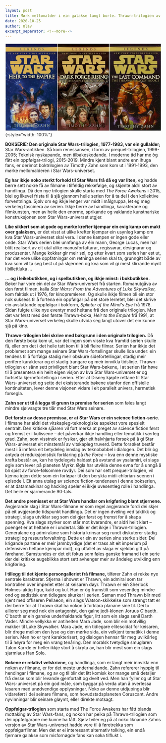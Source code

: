 ```yaml
---
layout: post
title: Mørk mellomalder i ein galakse langt borte. Thrawn-trilogien av Timothy Zahn
date: 2020-10-25
author: Olav
excerpt_separator: <!--more-->
---
```


![Omslaga i Thrawn-trilogien viser teikningar av hovudpersonane i filmplakat-stil](/images/thrawn.jpg){:style="width: 100%"}

**BOKSERIE: Den originale Star Wars-trilogien, 1977-1983, var ein gullalder;** Star Wars-antikken. Så kom renessansen, i form av prequel-trilogien,  1999-2005; Teknisk nyskapande, men tilbakeskodande. I moderne tid har me òg fått ein oppfølgar-trilogi, 2015-2019. Mindre kjent blant andre enn ihuga fans, er derimot boktrilogien av Timothy Zahn som kom ut i 1991-1993, den mørke mellomalderen i Star Wars-universet.<!--more-->

**Eg har ikkje noko sterkt forhold til Star Wars frå då eg var liten,** eg hadde berre sett nokre få av filmane i  tilfeldig rekkefølge, og skjønte aldri stort av handlinga. Då den nye trilogien skulle starta med *The Force Awakens* i 2015, blei eg likevel frista til å sjå gjennom heile serien for å ta del i den kollektive forventninga. Sjølv om eg ikkje lenger var midt i målgruppa, let eg meg verkeleg fascinera av serien. Ikkje berre av handlinga, karakterane og filmkunsten, men av heile den enorme, sprikande og vaklande kunstnariske konstruksjonen som Star Wars-universet utgjer.

**Like sikkert som at gode og mørke krefter kjempar ein evig kamp om makt over galaksen,** er det visst at ulike krefter kjempar ein usynleg kamp om kva Star Wars-universet skal vera. I denne kampen er ingen gode eller onde. Star Wars serien blei unnfanga av éin mann, George Lucas, men har blitt realisert av eit utal ulike manusforfattarar, regissørar, designarar og produsentar. Mange kokkar gir meir søl, og etter kvart som serien har est ut, har det vore ulike oppfatningar om retninga serien skal ta, grunngitt både av kva som vil ta seg best ut på skjermen og kva som vil gi mest klirrande mynt i billettluka …

**… og i leikebutikken, og i spelbutikken, og ikkje minst: i bokbutikken.** Bøker har vore ein del av Star Wars-universet frå starten. Romanutgåva av den først filmen, kalla *Star Wars: From the Adventures of Luke Skywalker,* kom faktisk ut i 1976, før kinopremieren. Og skulle ikkje filmen bli ein stor nok suksess til å fortena ein oppfølgar på det store lerretet, blei det skrive ein avsluttande oppfølgar i bokform, *Splinter of the Mind's Eye* frå 1978. Sidan fulgte ulike nye eventyr med heltane frå den originale trilogien. Men det var først med den første Thrawn-boka, *Heir to the Empire* frå 1991, at Star Wars-universet verkeleg skulle utvida seg langt utover det ein kunne sjå på kino.

**Thrawn-trilogien blei skrive med bakgrunn i den originale trilogien.** Då den første boka kom ut, var det ingen som visste kva framtid serien skulle få, eller om det i det heile tatt kom til å bli fleire filmar. Serien har ikkje det problemet som mange seinare Star Wars-fortellingar skulle lida under: ein tendens til å forfølga stadig meir obskure sidefortellingar, stadig meir perifere karakterar og ei stadig trangare og meir innvikla tidslinje. Thrawn-trilogien er sånn sett priviligert blant Star Wars-bøkene, i at serien får høve til å presentera ein heilt eigen visjon av kva Star Wars-universet er og fortsetta kjernefortellinga i serien. Etter at Disney kjøpte rettane til Star Wars-universet og sette dei eksisterande bøkene utanfor den offisielle kontinuiteten, lever denne visjonen vidare i eit parallelt univers, hermetisk forsegla. 

**Zahn ser ut til å legga til grunn to premiss for serien** som føles langt mindre sjølvsagte tre tiår med Star Wars seinare.

**Det første av desse premissa, er at Star Wars er ein science fiction-serie.** I filmane har aldri det vitskapleg-teknologiske aspektet vore spesielt sentralt. Den kritiske sjåaren vil fort merka at preget av science fiction først og fremst er i kulissene – det påverkar ikkje handling eller tematikk i særleg grad. Zahn, som visstnok er fysikar, gjer eit halvhjarta forsøk på å gi Star Wars-universet eit minstemål av vitskapleg truverd. Dette forsøket består mest i å innføra eit betydeleg innslag av teknobabbel i dialogen. Det blir òg antyda ei reduksjonistisk forklaring på *the Force* – kva enn denne mystiske krafta består av, kan ho tydelegvis haldast på avstand av ysalamiri, ei slags øgle som lever på planeten Myrkr. Øgla har utvikla denne evna for å unngå å bli spist av force-følsomme rovdyr. Dei som har sett prequel-trilogien, vil kjenna igjen dette som ein forløpar til den berykta midi-chlorian-scenen i episode I. Eit anna utslag av science fiction-tendensen i denne bokserien, er at datamaskinar og hacking speler ei ikkje uvesentleg rolle i handlinga. Det heile er sjarmerande 90-tals.

**Det andre premisset er at Star Wars handlar om krigføring blant stjernene.** Avgjerande slag i Star Wars-filmane er som regel avgjerande fordi dei skjer på eit avgjerande tidspunkt handlinga. Det er ingen dveling ved taktikk og strategi, slaga utviklar seg som dei gjer først og fremst for å skapa spenning. Kva slags styrker som står mot kvarandre, er aldri heilt klart – poenget er at heltane er i undertal. Slik er det ikkje i Thrawn-trilogien. Generalane og admiralane som historia krinsar seg rundt diskuterer stadig strategi og ressursforvaltning. Dette er ein av serien sine sterke sider. Dei krigande partane er meir jamnbyrdige (det er trass alt eit imperium på defensiven heltane kjempar mot), og utfallet av slaga er sjeldan gitt på førehand. Samstundes er det eit fokus som føles ganske framand i ein serie der dei kritiske augeblikka stort sett avhenger meir av åndeleg utvikling enn krigføring.

**I tillegg til det kjente persongalleriet frå filmane,** tilfører Zahn ei rekke nye sentrale karakterar. Stjerna i showet er Thrawn, ein admiral som tar kontrollen over imperiet etter at keisaren døyr. Thrawn er ein Sherlock Holmes-aktig figur, kald og kul. Han er òg framstilt som vesentleg mindre ond og sadistisk enn tidlegare skurkar i serien. Saman med Thrawn blir med kjent med offiseren Pellaeon, ein slags Watson-skikkelse som strengt tatt er der berre for at Thrawn skal ha nokon å forklara planane sine til. Dei to allierer seg med nok ein antagonist, den galne jedi-klonen Joruus C'baoth. C'baoth er ein ganske underhaldande figur, litt som ein slags senil Darth Vader. Mindre vellykka er antihelten Mara Jade, som blir ein motvillig makker til Luke Skywalker. Mara Jade, ein tidlegare elitesoldat for keisaren, blir drege mellom den lyse og den mørke sida, ein velkjent tematikk i denne serien. Men ho er tynt karakterisert, og dialogen hennar får meg uvilkårleg til å høyra for meg ein vrang tenåring. Den moralsk tvetydige smuglaren Talon Karrde er heller ikkje stort å skryta av, han blir mest som ein slags sjarmlaus Han Solo.

**Bøkene er relativt velskrivne,** og handlinga, som er langt meir innvikla enn nokon av filmane, er for det meste underhaldande. Zahn refererer hyppig til hendingar i filmane, og av og til blir det litt komisk kor mange små detaljer frå desse som blir levande gjenfortalt og dvelt ved. Men han fyller òg ut Star Wars-universet på ein god måte, som byggar på verda utan å overlessa lesaren med unødvendige opplysningar. Noko av denne utdjupinga blir vidareført i dei seinare filmane, som hovudstadsplaneten Coruscant. Andre nyvinningar blir seinare gløymt, eller direkte motsagt.

**Oppfølgar-trilogien** som starta med The Force Awakens har fått blanda mottaking av Star Wars-fans, og nokon har peika på Thrawn-trilogien som dei oppfølgarane me kunne ha fått. Sjølv tviler eg på at noko liknande Zahns versjon av Star Wars-universet hadde vore til å føretrekka som oppfølgarfilmar. Men det er ei interessant alternativ tolking, ein endå fjernare galakse som misfornøgde fans kan søka tilflukt i.